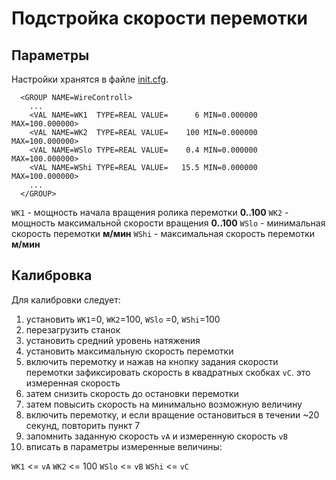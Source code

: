 # Подстройка скорости перемотки

## Параметры
Настройки хранятся в файле [init.cfg](init-cfg.md).

```
  <GROUP NAME=WireControll>
    ...
    <VAL NAME=WK1  TYPE=REAL VALUE=      6 MIN=0.000000 MAX=100.000000>
    <VAL NAME=WK2  TYPE=REAL VALUE=    100 MIN=0.000000 MAX=100.000000>
    <VAL NAME=WSlo TYPE=REAL VALUE=    0.4 MIN=0.000000 MAX=100.000000>
    <VAL NAME=WShi TYPE=REAL VALUE=   15.5 MIN=0.000000 MAX=100.000000>
    ...
  </GROUP>
```

`WK1` - мощность начала вращения ролика перемотки **0..100**
`WK2` - мощность максимальной скорости вращения **0..100**
`WSlo` - минимальная скорость перемотки **м/мин**
`WShi` - максимальная скорость перемотки **м/мин**

## Калибровка
Для калибровки следует: 
1. установить `WK1`=0, `WK2`=100, `WSlo` =0, `WShi`=100
2. перезагрузить станок
3. установить средний уровень натяжения
4. установить максимальную скорость перемотки
5. включить перемотку и нажав на кнопку задания скорости перемотки зафиксировать скорость в квадратных скобках `vC`.
   это измеренная скорость
6. затем снизить скорость до остановки перемотки
7. затем повысить скорость на минимально возможную величину 
8. включить перемотку, и если вращение остановиться в течении ~20 секунд, повторить пункт 7
9. запомнить заданную скорость `vA` и измеренную скорость `vB`
10. вписать в параметры измеренные величины:

`WK1`  <= `vA`
`WK2`  <= 100
`WSlo` <= `vB`
`WShi` <= `vC`

